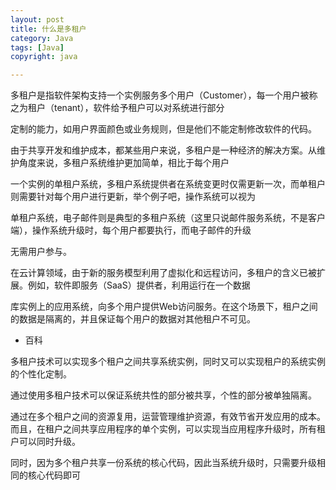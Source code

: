 ```yaml
---
layout: post
title: 什么是多租户
category: Java
tags: [Java]
copyright: java

---
```


多租户是指软件架构支持一个实例服务多个用户（Customer），每一个用户被称之为租户（tenant），软件给予租户可以对系统进行部分

定制的能力，如用户界面颜色或业务规则，但是他们不能定制修改软件的代码。

由于共享开发和维护成本，都某些用户来说，多租户是一种经济的解决方案。从维护角度来说，多租户系统维护更加简单，相比于每个用户

一个实例的单租户系统，多租户系统提供者在系统变更时仅需更新一次，而单租户则需要针对每个用户进行更新，举个例子吧，操作系统可以视为

单租户系统，电子邮件则是典型的多租户系统（这里只说邮件服务系统，不是客户端），操作系统升级时，每个用户都要执行，而电子邮件的升级

无需用户参与。

在云计算领域，由于新的服务模型利用了虚拟化和远程访问，多租户的含义已被扩展。例如，软件即服务（SaaS）提供者，利用运行在一个数据

库实例上的应用系统，向多个用户提供Web访问服务。在这个场景下，租户之间的数据是隔离的，并且保证每个用户的数据对其他租户不可见。


 - 百科

多租户技术可以实现多个租户之间共享系统实例，同时又可以实现租户的系统实例的个性化定制。

通过使用多租户技术可以保证系统共性的部分被共享，个性的部分被单独隔离。

通过在多个租户之间的资源复用，运营管理维护资源，有效节省开发应用的成本。而且，在租户之间共享应用程序的单个实例，可以实现当应用程序升级时，所有租户可以同时升级。

同时，因为多个租户共享一份系统的核心代码，因此当系统升级时，只需要升级相同的核心代码即可